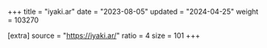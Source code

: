+++
title = "iyaki.ar"
date = "2023-08-05"
updated = "2024-04-25"
weight = 103270

[extra]
source = "https://iyaki.ar/"
ratio = 4
size = 101
+++
